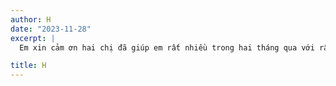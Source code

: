 ```yaml
---
author: H
date: "2023-11-28"
excerpt: |
  Em xin cảm ơn hai chị đã giúp em rất nhiều trong hai tháng qua với rất nhiều góp ý cho em từ sop đến cả lor, cv ạ. Trước đây em chỉ tự làm hồ sơ một mình, cũng không có ai sửa SOP cho em nên lần này được hai chị hướng dẫn em rất biết ơn và học được rất nhiều điều. Em thấy vui nhất là hai chị đã chỉ cho em để không phải viết những câu từ sáo rỗng, bề mặt mà đi vào chi tiết, tính cá nhân cao, có chiều sâu để sop đó thực sự là SOP của em. Em thấy rất vui và có phần tự tin hơn vào SOP của mình, vì em thấy nó đã ngắn gọn, súc tích, vào vấn đề và trả lời đúng trọng điểm câu hỏi hơn. Dù có được hay không thì em vẫn rất vui và hài lòng vs SOP này của mình ạ, và cả những điều em học được từ hai chị để em có thể tự tin hơn cho những lá thư kế tiếp ạ. 😁 Thực sự em thấy mình rất may mắn khi được sự đồng hành của hai chị ạ

title: H
---
```

